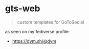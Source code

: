 # gts-web

> custom templates for GoToSocial

as seen on my fediverse profile:
- https://dym.sh/@dym
